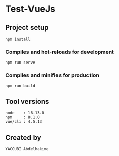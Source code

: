# Test-VueJs

## Project setup
```
npm install
```
### Compiles and hot-reloads for development
```
npm run serve
```
### Compiles and minifies for production
```
npm run build
```
## Tool versions
```
node    : 16.13.0
npm     : 8.1.0
vue/cli : 4.5.13
```
## Created by 
```
YACOUBI Abdelhakime
```